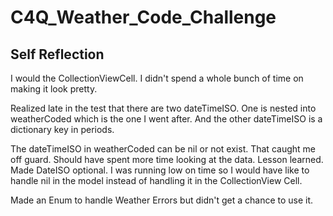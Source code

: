 # C4Q_Weather_Code_Challenge

 ## Self Reflection
 
 I would the CollectionViewCell. I didn't spend a whole bunch of time on making it look pretty.

Realized late in the test that there are two dateTimeISO. One is nested into weatherCoded which is the one I went after. And the other dateTimeISO is a dictionary key in periods. 
 
 The dateTimeISO in weatherCoded can be nil or not exist. That caught me off guard. Should have spent more time looking at the data. Lesson learned. Made DateISO optional. I was running low on time so I would have like to handle nil in the model instead of handling it in the CollectionView Cell.

Made an Enum to handle Weather Errors but didn't get a chance to use it. 


